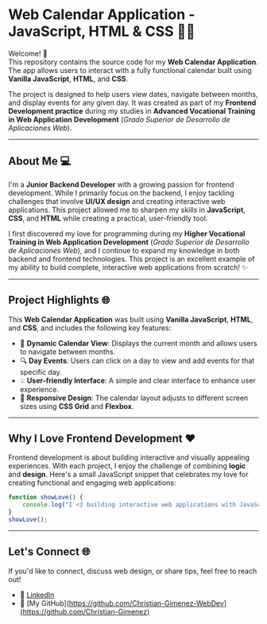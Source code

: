 # Web Calendar Application - JavaScript, HTML & CSS 📅✨

Welcome! 👋  
This repository contains the source code for my **Web Calendar Application**. The app allows users to interact with a fully functional calendar built using **Vanilla JavaScript**, **HTML**, and **CSS**.

The project is designed to help users view dates, navigate between months, and display events for any given day. It was created as part of my **Frontend Development practice** during my studies in **Advanced Vocational Training in Web Application Development** (*Grado Superior de Desarrollo de Aplicaciones Web*).

---

## About Me 💻

I'm a **Junior Backend Developer** with a growing passion for frontend development. While I primarily focus on the backend, I enjoy tackling challenges that involve **UI/UX design** and creating interactive web applications. This project allowed me to sharpen my skills in **JavaScript**, **CSS**, and **HTML** while creating a practical, user-friendly tool.

I first discovered my love for programming during my **Higher Vocational Training in Web Application Development** (*Grado Superior de Desarrollo de Aplicaciones Web*), and I continue to expand my knowledge in both backend and frontend technologies. This project is an excellent example of my ability to build complete, interactive web applications from scratch! ✨

---

## Project Highlights 🌐

This **Web Calendar Application** was built using **Vanilla JavaScript**, **HTML**, and **CSS**, and includes the following key features:

- 📅 **Dynamic Calendar View**: Displays the current month and allows users to navigate between months.
- 🔍 **Day Events**: Users can click on a day to view and add events for that specific day.
- 💡 **User-friendly Interface**: A simple and clear interface to enhance user experience.
- 🎨 **Responsive Design**: The calendar layout adjusts to different screen sizes using **CSS Grid** and **Flexbox**.

---

## Why I Love Frontend Development ❤️

Frontend development is about building interactive and visually appealing experiences. With each project, I enjoy the challenge of combining **logic** and **design**. Here's a small JavaScript snippet that celebrates my love for creating functional and engaging web applications:

```javascript
function showLove() {
    console.log("I <3 building interactive web applications with JavaScript! 💻✨");
}
showLove();
```

---

## Let's Connect 🌐

If you'd like to connect, discuss web design, or share tips, feel free to reach out!

- 💼 [LinkedIn](https://www.linkedin.com/in/christian-m-gp/)  
- 🌟 [My GitHub](https://github.com/Christian-Gimenez-WebDev](https://github.com/Christian-Gimenez)
